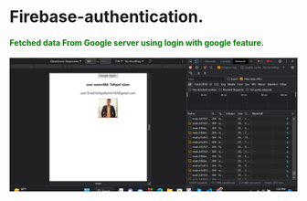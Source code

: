 # Firebase-authentication.

<h4 style="color:green">Fetched data From Google server using login with google feature.</h4>

![This is an image](https://github.com/YEL-59/Firebase-authentication/blob/main/Screenshot%202023-02-07%20132610.png)
